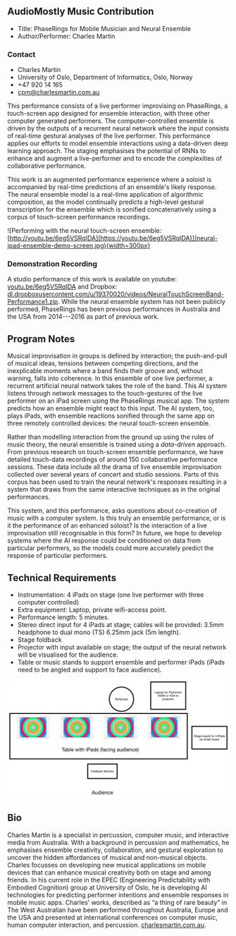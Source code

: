 ## AudioMostly Music Contribution

- Title: PhaseRings for Mobile Musician and Neural Ensemble 
- Author/Performer: Charles Martin

### Contact

- Charles Martin
- University of Oslo, Department of Informatics, Oslo, Norway
- +47 920 14 165
- cpm@charlesmartin.com.au

This performance consists of a live performer improvising on PhaseRings, a touch-screen app designed for ensemble interaction, with three other computer generated performers. The computer-controlled ensemble is driven by the outputs of a recurrent neural network where the input consists of real-time gestural analyses of the live performer. This performance applies our efforts to model ensemble interactions using a data-driven deep learning approach. The staging emphasises the potential of RNNs to enhance and augment a live-performer and to encode the complexities of collaborative performance. 

This work is an augmented performance experience where a soloist is
accompanied by real-time predictions of an ensemble's likely response.
The neural ensemble model is a real-time application of algorithmic
composition, as the model continually predicts a high-level gestural
transcription for the ensemble which is sonified concatenatively using
a corpus of touch-screen performance recordings.

![Performing with the neural touch-screen ensemble: [http://youtu.be/6eg5VSRqIDA](https://youtu.be/6eg5VSRqIDA)](neural-ipad-ensemble-demo-screen.jpg){width=300px}

### Demonstration Recording

A studio performance of this work is available on
youtube: [youtu.be/6eg5VSRqIDA](https://youtu.be/6eg5VSRqIDA) and
Dropbox:
[dl.dropboxusercontent.com/u/19370020/videos/NeuralTouchScreenBand-Performance1.zip](https://dl.dropboxusercontent.com/u/19370020/videos/NeuralTouchScreenBand-Performance1.zip).
While the neural ensemble system has not been publicly performed,
PhaseRings has been previous performances in Australia and the USA
from 2014---2016 as part of previous work.

## Program Notes

Musical improvisation in groups is defined by interaction; the
push-and-pull of musical ideas, tensions between competing directions,
and the inexplicable moments where a band finds their groove and,
without warning, falls into coherence. In this ensemble of one live
performer, a recurrent artificial neural network takes the role of the
band. This AI system listens through network messages to the
touch-gestures of the live performer on an iPad screen using the
PhaseRings musical app. The system predicts how an ensemble might
react to this input. The AI system, too, plays iPads, with ensemble
reactions sonified through the same app on three remotely controlled
devices: the neural touch-screen ensemble.

Rather than modelling interaction from the ground up using the rules
of music theory, the neural ensemble is trained using a _data-driven_
approach. From previous research on touch-screen ensemble performance,
we have detailed touch-data recordings of around 150 collaborative
performance sessions. These data include all the drama of live
ensemble improvisation collected over several years of concert and
studio sessions. Parts of this corpus has been used to train the neural
network's responses resulting in a system that draws from 
the same interactive techniques as in the original performances.

This system, and this performance, asks questions about co-creation of
music with a computer system. Is this truly an ensemble performance,
or is it the performance of an enhanced soloist? Is the interaction of
a live improvisation still recognisable in this form? In future, we
hope to develop systems where the AI response could be conditioned on
data from particular performers, so the models could more accurately
predict the response of particular performers. 

## Technical Requirements

- Instrumentation: 4 iPads on stage (one live performer with three computer controlled)
- Extra equipment: Laptop, private wifi-access point.
- Performance length: 5 minutes.
- Stereo direct input for 4 iPads at stage; cables will be provided: 3.5mm headphone to dual mono (TS) 6.25mm jack (5m length).
- Stage foldback
- Projector with input available on stage; the output of the neural network will be visualised for the audience.
- Table or music stands to support ensemble and performer iPads (iPads need to be angled and support to face audience).

![Stage Diagram for the neural touch-screen ensemble.](neural-ensemble-performance-setup.jpg)

## Bio

Charles Martin is a specialist in percussion, computer music, and
interactive media from Australia. With a background in percussion and
mathematics, he emphasises ensemble creativity, collaboration, and
gestural exploration to uncover the hidden affordances of musical and
non-musical objects. Charles focusses on developing new musical
applications on mobile devices that can enhance musical creativity
both on stage and among friends. In his current role in the EPEC
(Engineering Predictability with Embodied Cognition) group at
University of Oslo, he is developing AI technologies for predicting
performer intentions and ensemble responses in mobile music apps.
Charles' works, described as “a thing of rare beauty” in The West
Australian have been performed throughout Australia, Europe and the
USA and presented at international conferences on computer music,
human computer interaction, and percussion. [charlesmartin.com.au](https://charlesmartin.com.au).
